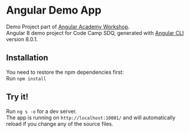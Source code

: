 # Angular Demo App

Demo Project part of [Angular Academy Workshop](https://angular.ac).  
Angular 8 demo project for Code Camp SDQ, generated with [Angular CLI](https://github.com/angular/angular-cli) version 8.0.1.

## Installation

You need to restore the npm dependencies first:  
Run `npm install`

## Try it!

Run `ng s -o` for a dev server.  
The app is running on `http://localhost:10001/` and will automatically reload if you change any of the source files.

